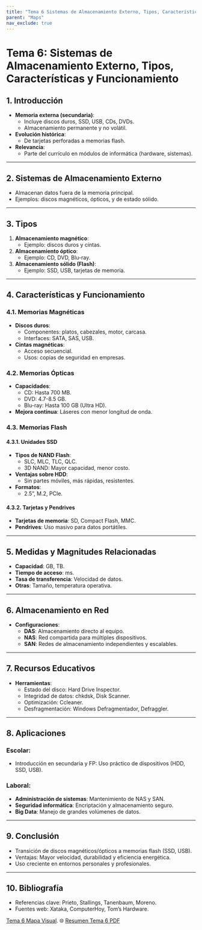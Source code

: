 ```yaml
---
title: "Tema 6 Sistemas de Almacenamiento Externo, Tipos, Características y Funcionamiento"
parent: "Maps"
nav_exclude: true
---
```



# Tema 6: Sistemas de Almacenamiento Externo, Tipos, Características y Funcionamiento

## 1. Introducción
- **Memoria externa (secundaria)**:
  - Incluye discos duros, SSD, USB, CDs, DVDs.
  - Almacenamiento permanente y no volátil.
- **Evolución histórica**:
  - De tarjetas perforadas a memorias flash.
- **Relevancia**:
  - Parte del currículo en módulos de informática (hardware, sistemas).

---

## 2. Sistemas de Almacenamiento Externo
- Almacenan datos fuera de la memoria principal.
- Ejemplos: discos magnéticos, ópticos, y de estado sólido.

---

## 3. Tipos
1. **Almacenamiento magnético**:
   - Ejemplo: discos duros y cintas.
2. **Almacenamiento óptico**:
   - Ejemplo: CD, DVD, Blu-ray.
3. **Almacenamiento sólido (Flash)**:
   - Ejemplo: SSD, USB, tarjetas de memoria.

---

## 4. Características y Funcionamiento
### 4.1. Memorias Magnéticas
- **Discos duros**:
  - Componentes: platos, cabezales, motor, carcasa.
  - Interfaces: SATA, SAS, USB.
- **Cintas magnéticas**:
  - Acceso secuencial.
  - Usos: copias de seguridad en empresas.

### 4.2. Memorias Ópticas
- **Capacidades**:
  - CD: Hasta 700 MB.
  - DVD: 4.7-8.5 GB.
  - Blu-ray: Hasta 100 GB (Ultra HD).
- **Mejora continua**: Láseres con menor longitud de onda.

### 4.3. Memorias Flash
#### 4.3.1. Unidades SSD
- **Tipos de NAND Flash**:
  - SLC, MLC, TLC, QLC.
  - 3D NAND: Mayor capacidad, menor costo.
- **Ventajas sobre HDD**:
  - Sin partes móviles, más rápidas, resistentes.
- **Formatos**:
  - 2.5”, M.2, PCIe.

#### 4.3.2. Tarjetas y Pendrives
- **Tarjetas de memoria**: SD, Compact Flash, MMC.
- **Pendrives**: Uso masivo para datos portátiles.

---

## 5. Medidas y Magnitudes Relacionadas
- **Capacidad**: GB, TB.
- **Tiempo de acceso**: ms.
- **Tasa de transferencia**: Velocidad de datos.
- **Otras**: Tamaño, temperatura operativa.

---

## 6. Almacenamiento en Red
- **Configuraciones**:
  - **DAS**: Almacenamiento directo al equipo.
  - **NAS**: Red compartida para múltiples dispositivos.
  - **SAN**: Redes de almacenamiento independientes y escalables.

---

## 7. Recursos Educativos
- **Herramientas**:
  - Estado del disco: Hard Drive Inspector.
  - Integridad de datos: chkdsk, Disk Scanner.
  - Optimización: Ccleaner.
  - Desfragmentación: Windows Defragmentador, Defraggler.

---

## 8. Aplicaciones
### Escolar:
- Introducción en secundaria y FP: Uso práctico de dispositivos (HDD, SSD, USB).
### Laboral:
- **Administración de sistemas**: Mantenimiento de NAS y SAN.
- **Seguridad informática**: Encriptación y almacenamiento seguro.
- **Big Data**: Manejo de grandes volúmenes de datos.

---

## 9. Conclusión
- Transición de discos magnéticos/ópticos a memorias flash (SSD, USB).
- Ventajas: Mayor velocidad, durabilidad y eficiencia energética.
- Uso creciente en entornos personales y profesionales.

---

## 10. Bibliografía
- Referencias clave: Prieto, Stallings, Tanenbaum, Moreno.
- Fuentes web: Xataka, ComputerHoy, Tom’s Hardware.

[Tema 6 Mapa Visual](tema6map.html).
🌐 [Resumen Tema 6 PDF](pdf/TEMA6.pdf)